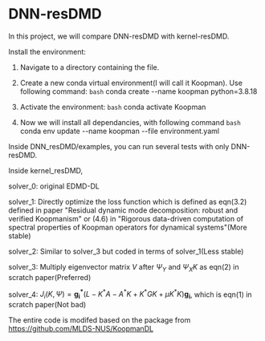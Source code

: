 # DNN-resDMD
In this project, we will compare DNN-resDMD with kernel-resDMD.

Install the environment:

1. Navigate to a directory containing the file.
2. Create a new conda virtual environment(I will call it Koopman). Use following command:
```bash```
conda create --name koopman python=3.8.18

3. Activate the environment:
```bash```
conda activate Koopman

4. Now we will install all dependancies, with following command
```bash```
conda env update --name koopman --file environment.yaml


Inside DNN_resDMD/examples, you can run several tests with only DNN-resDMD.

Inside kernel_resDMD,

solver_0: original EDMD-DL

solver_1: Directly optimize the loss function which is defined as eqn(3.2) defined in paper "Residual dynamic mode decomposition: robust and verified Koopmanism" or (4.6) in "Rigorous data-driven computation of spectral properties of Koopman operators for dynamical systems"(More stable)

solver_2: Similar to solver_3 but coded in terms of solver_1(Less stable)

solver_3: Multiply eigenvector matrix $V$ after $\Psi_Y$ and $\Psi_XK$ as eqn(2) in scratch paper(Preferred)

solver_4: $J_i(K, \Psi) = \mathbf{g_i^*}\left( L - K^*A - A^*K + K^*GK +\mu K^*K \right)\mathbf{g_i}$, which is eqn(1) in scratch paper(Not bad)

The entire code is modifed based on the package from https://github.com/MLDS-NUS/KoopmanDL